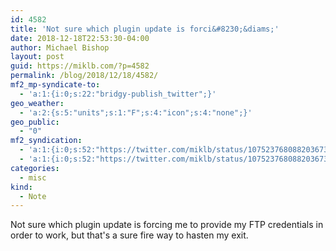 ```yaml
---
id: 4582
title: 'Not sure which plugin update is forci&#8230;&diams;'
date: 2018-12-18T22:53:30-04:00
author: Michael Bishop
layout: post
guid: https://miklb.com/?p=4582
permalink: /blog/2018/12/18/4582/
mf2_mp-syndicate-to:
  - 'a:1:{i:0;s:22:"bridgy-publish_twitter";}'
geo_weather:
  - 'a:2:{s:5:"units";s:1:"F";s:4:"icon";s:4:"none";}'
geo_public:
  - "0"
mf2_syndication:
  - 'a:1:{i:0;s:52:"https://twitter.com/miklb/status/1075237680882036737";}'
  - 'a:1:{i:0;s:52:"https://twitter.com/miklb/status/1075237680882036737";}'
categories:
  - misc
kind:
  - Note
---
```

Not sure which plugin update is forcing me to provide my FTP credentials in order to work, but that's a sure fire way to hasten my exit. 